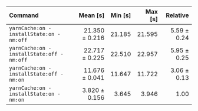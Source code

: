 | Command                                    | Mean [s] | Min [s] | Max [s] | Relative |
|:-------------------------------------------|---:|---:|---:|---:|
| `yarnCache:on - installState:on - nm:off`  | 21.350 ± 0.216 | 21.185 | 21.595 | 5.59 ± 0.24 |
| `yarnCache:on - installState:off - nm:off` | 22.717 ± 0.225 | 22.510 | 22.957 | 5.95 ± 0.25 |
| `yarnCache:on - installState:off - nm:on`  | 11.676 ± 0.041 | 11.647 | 11.722 | 3.06 ± 0.13 |
| `yarnCache:on - installState:on - nm:on`   | 3.820 ± 0.156 | 3.645 | 3.946 | 1.00 |
